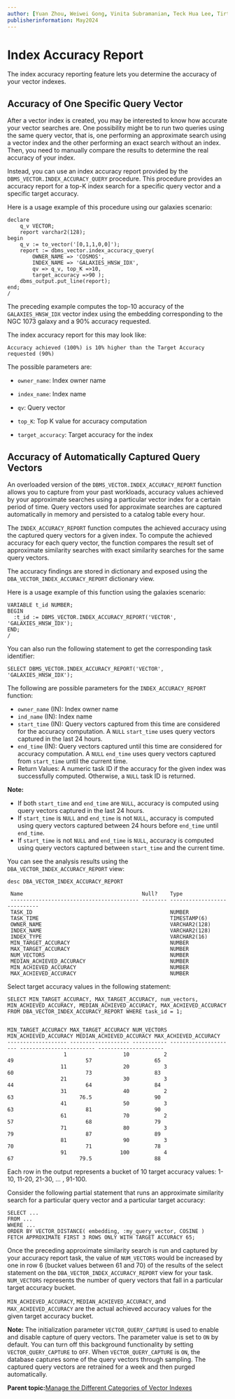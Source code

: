 ```yaml
---
author: [Yuan Zhou, Weiwei Gong, Vinita Subramanian, Teck Hua Lee, Tirthankar Lahiri, Shasank Chavan, Sebastian DeLaHoz, Roger Ford, Rohan Aggarwal, Mark Hornick, Malavika S P, Harichandan Roy, George Krupka, Doug Hood, Dinesh Das, David Jiang, Boriana Milenova, Bonnie Xia, Aurosish Mishra, Angela Amor, Agnivo Saha, Aleksandra Czarlinska, Ramya P, Usha Krishnamurthy, Tulika Das, Suresh Rajan, Sarika Surampudi, Sarah Hirschfeld, Prakash Jashnani, Jody Glover, Jessica True, Mamata Basapur, Maitreyee Chaliha, Gunjan Jain, Frederick Kush, Douglas Williams, Binika Kumar, Jean-Francois Verrier]
publisherinformation: May2024
---
```


# Index Accuracy Report

The index accuracy reporting feature lets you determine the accuracy of your vector indexes.

## Accuracy of One Specific Query Vector

After a vector index is created, you may be interested to know how accurate your vector searches are. One possibility might be to run two queries using the same query vector, that is, one performing an approximate search using a vector index and the other performing an exact search without an index. Then, you need to manually compare the results to determine the real accuracy of your index.

Instead, you can use an index accuracy report provided by the `DBMS_VECTOR.INDEX_ACCURACY_QUERY` procedure. This procedure provides an accuracy report for a top-K index search for a specific query vector and a specific target accuracy.

Here is a usage example of this procedure using our galaxies scenario:

```
declare
    q_v VECTOR; 
    report varchar2(128);
begin 
    q_v := to_vector('[0,1,1,0,0]');
    report := dbms_vector.index_accuracy_query(
        OWNER_NAME => 'COSMOS', 
        INDEX_NAME => 'GALAXIES_HNSW_IDX',
        qv => q_v, top_K =>10, 
        target_accuracy =>90 );
    dbms_output.put_line(report); 
end; 
/
```

The preceding example computes the top-10 accuracy of the `GALAXIES_HNSW_IDX` vector index using the embedding corresponding to the NGC 1073 galaxy and a 90% accuracy requested.

The index accuracy report for this may look like:

```
Accuracy achieved (100%) is 10% higher than the Target Accuracy requested (90%)
```

The possible parameters are:

-   `owner_name`: Index owner name

-   `index_name`: Index name

-   `qv`: Query vector

-   `top_K`: Top K value for accuracy computation

-   `target_accuracy`: Target accuracy for the index


## Accuracy of Automatically Captured Query Vectors

An overloaded version of the `DBMS_VECTOR.INDEX_ACCURACY_REPORT` function allows you to capture from your past workloads, accuracy values achieved by your approximate searches using a particular vector index for a certain period of time. Query vectors used for approximate searches are captured automatically in memory and persisted to a catalog table every hour.

The `INDEX_ACCURACY_REPORT` function computes the achieved accuracy using the captured query vectors for a given index. To compute the achieved accuracy for each query vector, the function compares the result set of approximate similarity searches with exact similarity searches for the same query vectors.

The accuracy findings are stored in dictionary and exposed using the `DBA_VECTOR_INDEX_ACCURACY_REPORT` dictionary view.

Here is a usage example of this function using the galaxies scenario:

```
VARIABLE t_id NUMBER;
BEGIN
  :t_id := DBMS_VECTOR.INDEX_ACCURACY_REPORT('VECTOR', 'GALAXIES_HNSW_IDX');
END;
/
```

You can also run the following statement to get the corresponding task identifier:

```
SELECT DBMS_VECTOR.INDEX_ACCURACY_REPORT('VECTOR', 'GALAXIES_HNSW_IDX');
```

The following are possible parameters for the `INDEX_ACCURACY_REPORT` function:

-   `owner_name` \(IN\): Index owner name
-   `ind_name` \(IN\): Index name
-   `start_time` \(IN\): Query vectors captured from this time are considered for the accuracy computation. A `NULL` `start_time` uses query vectors captured in the last 24 hours.
-   `end_time` \(IN\): Query vectors captured until this time are considered for accuracy computation. A `NULL` `end_time` uses query vectors captured from `start_time` until the current time.
-   Return Values: A numeric task ID if the accuracy for the given index was successfully computed. Otherwise, a `NULL` task ID is returned.

**Note:**

-   If both `start_time` and `end_time` are `NULL`, accuracy is computed using query vectors captured in the last 24 hours.
-   If `start_time` is `NULL` and `end_time` is not `NULL`, accuracy is computed using query vectors captured between 24 hours before `end_time` until `end_time`.
-   If `start_time` is not `NULL` and `end_time` is `NULL`, accuracy is computed using query vectors captured between `start_time` and the current time.

You can see the analysis results using the `DBA_VECTOR_INDEX_ACCURACY_REPORT` view:

```
desc DBA_VECTOR_INDEX_ACCURACY_REPORT
```

```
 Name                                      Null?    Type
 ----------------------------------------- -------- ----------------------------
 TASK_ID                                            NUMBER
 TASK_TIME                                          TIMESTAMP(6)
 OWNER_NAME                                         VARCHAR2(128)
 INDEX_NAME                                         VARCHAR2(128)
 INDEX_TYPE                                         VARCHAR2(16)
 MIN_TARGET_ACCURACY                                NUMBER
 MAX_TARGET_ACCURACY                                NUMBER
 NUM_VECTORS                                        NUMBER
 MEDIAN_ACHIEVED_ACCURACY                           NUMBER
 MIN_ACHIEVED_ACCURACY                              NUMBER
 MAX_ACHIEVED_ACCURACY                              NUMBER
```

Select target accuracy values in the following statement:

```
SELECT MIN_TARGET_ACCURACY, MAX_TARGET_ACCURACY, num_vectors, MIN_ACHIEVED_ACCURACY, MEDIAN_ACHIEVED_ACCURACY, MAX_ACHIEVED_ACCURACY 
FROM DBA_VECTOR_INDEX_ACCURACY_REPORT WHERE task_id = 1;
```

```

MIN_TARGET_ACCURACY MAX_TARGET_ACCURACY NUM_VECTORS MIN_ACHIEVED_ACCURACY MEDIAN_ACHIEVED_ACCURACY MAX_ACHIEVED_ACCURACY
------------------- ------------------- ----------- --------------------- ------------------------ ---------------------
                  1                  10           2                    49                       57                    65
                 11                  20           3                    60                       73                    83
                 21                  30           3                    44                       64                    84
                 31                  40           2                    63                     76.5                    90
                 41                  50           3                    63                       81                    90
                 61                  70           2                    57                       68                    79
                 71                  80           3                    79                       87                    89
                 81                  90           3                    70                       71                    78
                 91                 100           4                    67                     79.5                    88
```

Each row in the output represents a bucket of 10 target accuracy values: 1-10, 11-20, 21-30, … , 91-100.

Consider the following partial statement that runs an approximate similarity search for a particular query vector and a particular target accuracy:

```
SELECT ...
FROM ...
WHERE ...
ORDER BY VECTOR_DISTANCE( embedding, :my_query_vector, COSINE )
FETCH APPROXIMATE FIRST 3 ROWS ONLY WITH TARGET ACCURACY 65;
```

Once the preceding approximate similarity search is run and captured by your accuracy report task, the value of `NUM_VECTORS` would be increased by one in row 6 \(bucket values between 61 and 70\) of the results of the select statement on the `DBA_VECTOR_INDEX_ACCURACY_REPORT` view for your task. `NUM_VECTORS` represents the number of query vectors that fall in a particular target accuracy bucket.

`MIN_ACHIEVED_ACCURACY`, `MEDIAN_ACHIEVED_ACCURACY`, and `MAX_ACHIEVED_ACCURACY` are the actual achieved accuracy values for the given target accuracy bucket.

**Note:** The initialization parameter `VECTOR_QUERY_CAPTURE` is used to enable and disable capture of query vectors. The parameter value is set to `ON` by default. You can turn off this background functionality by setting `VECTOR_QUERY_CAPTURE` to `OFF`. When `VECTOR_QUERY_CAPTURE` is `ON`, the database captures some of the query vectors through sampling. The captured query vectors are retrained for a week and then purged automatically.

**Parent topic:**[Manage the Different Categories of Vector Indexes](GUID-5D9B6B92-C62C-4927-9FB2-7A4437F24A19.md)

